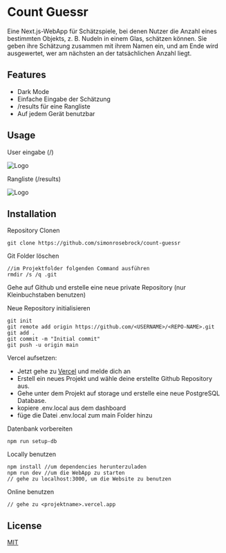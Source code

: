 
# Count Guessr

Eine Next.js-WebApp für Schätzspiele, bei denen Nutzer die Anzahl eines bestimmten Objekts, z. B. Nudeln in einem Glas, schätzen können. Sie geben ihre Schätzung zusammen mit ihrem Namen ein, und am Ende wird ausgewertet, wer am nächsten an der tatsächlichen Anzahl liegt.


## Features

- Dark Mode
- Einfache Eingabe der Schätzung
- <domain>/results für eine Rangliste
- Auf jedem Gerät benutzbar





## Usage

User eingabe (<domain>/)

![Logo](https://github.com/simonrosebrock/count-guessr/blob/main/public/eingabe.png)

Rangliste (<domain>/results)

![Logo](https://github.com/simonrosebrock/count-guessr/blob/main/public/results.png)

## Installation

Repository Clonen
```
git clone https://github.com/simonrosebrock/count-guessr
```


Git Folder löschen
```
//im Projektfolder folgenden Command ausführen
rmdir /s /q .git
```

Gehe auf Github und erstelle eine neue private Repository (nur Kleinbuchstaben benutzen)

Neue Repository initialisieren
```
git init
git remote add origin https://github.com/<USERNAME>/<REPO-NAME>.git
git add .
git commit -m "Initial commit"
git push -u origin main
```

Vercel aufsetzen:
- Jetzt gehe zu [Vercel](https://vercel.com/simon-rosebrocks-projects) und melde dich an
- Erstell ein neues Projekt und wähle deine erstellte Github Repository aus.
- Gehe unter dem Projekt auf storage und erstelle eine neue PostgreSQL Database.
- kopiere .env.local aus dem dashboard
- füge die Datei .env.local zum main Folder hinzu

Datenbank vorbereiten
```
npm run setup-db
```

Locally benutzen
```
npm install //um dependencies herunterzuladen
npm run dev //um die WebApp zu starten
// gehe zu localhost:3000, um die Website zu benutzen
```

Online benutzen
```
// gehe zu <projektname>.vercel.app
```



## License

[MIT](https://choosealicense.com/licenses/mit/)

